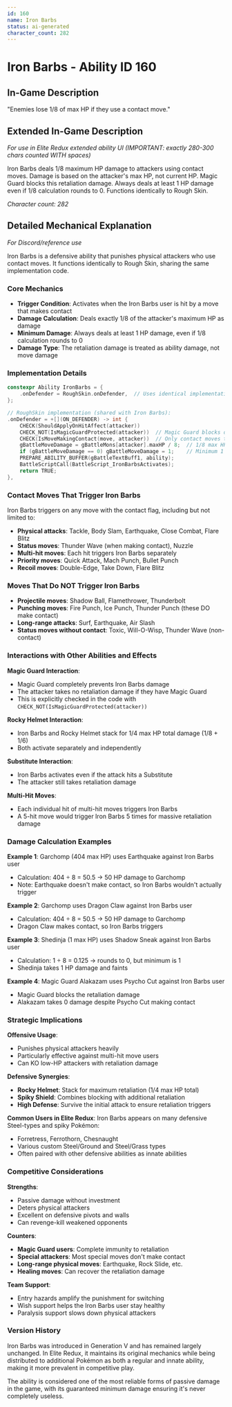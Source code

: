 ```yaml
---
id: 160
name: Iron Barbs
status: ai-generated
character_count: 282
---
```


# Iron Barbs - Ability ID 160

## In-Game Description
"Enemies lose 1/8 of max HP if they use a contact move."

## Extended In-Game Description
*For use in Elite Redux extended ability UI (IMPORTANT: exactly 280-300 chars counted WITH spaces)*

Iron Barbs deals 1/8 maximum HP damage to attackers using contact moves. Damage is based on the attacker's max HP, not current HP. Magic Guard blocks this retaliation damage. Always deals at least 1 HP damage even if 1/8 calculation rounds to 0. Functions identically to Rough Skin.

*Character count: 282*

## Detailed Mechanical Explanation
*For Discord/reference use*

Iron Barbs is a defensive ability that punishes physical attackers who use contact moves. It functions identically to Rough Skin, sharing the same implementation code.

### Core Mechanics
- **Trigger Condition**: Activates when the Iron Barbs user is hit by a move that makes contact
- **Damage Calculation**: Deals exactly 1/8 of the attacker's maximum HP as damage
- **Minimum Damage**: Always deals at least 1 HP damage, even if 1/8 calculation rounds to 0
- **Damage Type**: The retaliation damage is treated as ability damage, not move damage

### Implementation Details
```cpp
constexpr Ability IronBarbs = {
    .onDefender = RoughSkin.onDefender,  // Uses identical implementation to Rough Skin
};

// RoughSkin implementation (shared with Iron Barbs):
.onDefender = +[](ON_DEFENDER) -> int {
    CHECK(ShouldApplyOnHitAffect(attacker))
    CHECK_NOT(IsMagicGuardProtected(attacker))  // Magic Guard blocks damage
    CHECK(IsMoveMakingContact(move, attacker))  // Only contact moves trigger
    gBattleMoveDamage = gBattleMons[attacker].maxHP / 8;  // 1/8 max HP
    if (gBattleMoveDamage == 0) gBattleMoveDamage = 1;    // Minimum 1 damage
    PREPARE_ABILITY_BUFFER(gBattleTextBuff1, ability);
    BattleScriptCall(BattleScript_IronBarbsActivates);
    return TRUE;
},
```

### Contact Moves That Trigger Iron Barbs
Iron Barbs triggers on any move with the contact flag, including but not limited to:
- **Physical attacks**: Tackle, Body Slam, Earthquake, Close Combat, Flare Blitz
- **Status moves**: Thunder Wave (when making contact), Nuzzle
- **Multi-hit moves**: Each hit triggers Iron Barbs separately
- **Priority moves**: Quick Attack, Mach Punch, Bullet Punch
- **Recoil moves**: Double-Edge, Take Down, Flare Blitz

### Moves That Do NOT Trigger Iron Barbs
- **Projectile moves**: Shadow Ball, Flamethrower, Thunderbolt
- **Punching moves**: Fire Punch, Ice Punch, Thunder Punch (these DO make contact)
- **Long-range attacks**: Surf, Earthquake, Air Slash
- **Status moves without contact**: Toxic, Will-O-Wisp, Thunder Wave (non-contact)

### Interactions with Other Abilities and Effects

**Magic Guard Interaction**:
- Magic Guard completely prevents Iron Barbs damage
- The attacker takes no retaliation damage if they have Magic Guard
- This is explicitly checked in the code with `CHECK_NOT(IsMagicGuardProtected(attacker))`

**Rocky Helmet Interaction**:
- Iron Barbs and Rocky Helmet stack for 1/4 max HP total damage (1/8 + 1/6)
- Both activate separately and independently

**Substitute Interaction**:
- Iron Barbs activates even if the attack hits a Substitute
- The attacker still takes retaliation damage

**Multi-Hit Moves**:
- Each individual hit of multi-hit moves triggers Iron Barbs
- A 5-hit move would trigger Iron Barbs 5 times for massive retaliation damage

### Damage Calculation Examples

**Example 1**: Garchomp (404 max HP) uses Earthquake against Iron Barbs user
- Calculation: 404 ÷ 8 = 50.5 → 50 HP damage to Garchomp
- Note: Earthquake doesn't make contact, so Iron Barbs wouldn't actually trigger

**Example 2**: Garchomp uses Dragon Claw against Iron Barbs user
- Calculation: 404 ÷ 8 = 50.5 → 50 HP damage to Garchomp
- Dragon Claw makes contact, so Iron Barbs triggers

**Example 3**: Shedinja (1 max HP) uses Shadow Sneak against Iron Barbs user
- Calculation: 1 ÷ 8 = 0.125 → rounds to 0, but minimum is 1
- Shedinja takes 1 HP damage and faints

**Example 4**: Magic Guard Alakazam uses Psycho Cut against Iron Barbs user
- Magic Guard blocks the retaliation damage
- Alakazam takes 0 damage despite Psycho Cut making contact

### Strategic Implications

**Offensive Usage**:
- Punishes physical attackers heavily
- Particularly effective against multi-hit move users
- Can KO low-HP attackers with retaliation damage

**Defensive Synergies**:
- **Rocky Helmet**: Stack for maximum retaliation (1/4 max HP total)
- **Spiky Shield**: Combines blocking with additional retaliation
- **High Defense**: Survive the initial attack to ensure retaliation triggers

**Common Users in Elite Redux**:
Iron Barbs appears on many defensive Steel-types and spiky Pokémon:
- Forretress, Ferrothorn, Chesnaught
- Various custom Steel/Ground and Steel/Grass types
- Often paired with other defensive abilities as innate abilities

### Competitive Considerations

**Strengths**:
- Passive damage without investment
- Deters physical attackers
- Excellent on defensive pivots and walls
- Can revenge-kill weakened opponents

**Counters**:
- **Magic Guard users**: Complete immunity to retaliation
- **Special attackers**: Most special moves don't make contact
- **Long-range physical moves**: Earthquake, Rock Slide, etc.
- **Healing moves**: Can recover the retaliation damage

**Team Support**:
- Entry hazards amplify the punishment for switching
- Wish support helps the Iron Barbs user stay healthy
- Paralysis support slows down physical attackers

### Version History
Iron Barbs was introduced in Generation V and has remained largely unchanged. In Elite Redux, it maintains its original mechanics while being distributed to additional Pokémon as both a regular and innate ability, making it more prevalent in competitive play.

The ability is considered one of the most reliable forms of passive damage in the game, with its guaranteed minimum damage ensuring it's never completely useless.